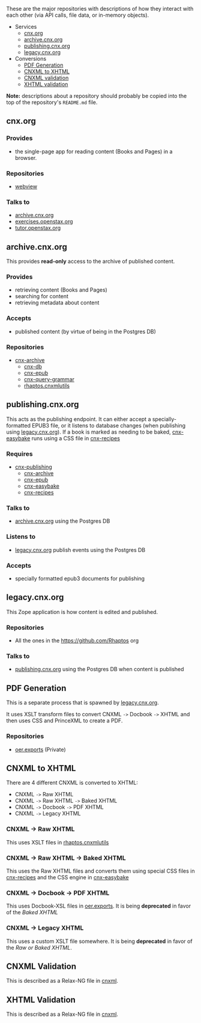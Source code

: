 These are the major repositories with descriptions of how they interact with each other (via API calls, file data, or in-memory objects).

- Services
  - [cnx.org](#cnx-org)
  - [archive.cnx.org](#archive-cnx-org)
  - [publishing.cnx.org](#publishing-cnx-org)
  - [legacy.cnx.org](#legacy-cnx-org)
- Conversions
  - [PDF Generation](#pdf-generation)
  - [CNXML to XHTML](#cnxml-to-xhtml)
  - [CNXML validation](#cnxml-validation)
  - [XHTML validation](#xhtml-validation)

**Note:** descriptions about a repository should probably be copied into the top of the repository's `README.md` file.


## cnx.org

### Provides

- the single-page app for reading content (Books and Pages) in a browser.


### Repositories
- [webview](https://github.com/Connexions/webview)

### Talks to

- [archive.cnx.org](#archive-cnx-org)
- [exercises.openstax.org](https://github.com/openstax/exercises)
- [tutor.openstax.org](https://github.com/openstax/tutor)


## archive.cnx.org

This provides **read-only** access to the archive of published content.

### Provides

- retrieving content (Books and Pages)
- searching for content
- retrieving metadata about content


### Accepts

- published content (by virtue of being in the Postgres DB)


### Repositories

- [cnx-archive](https://github.com/Connexions/cnx-archive)
  - [cnx-db](https://github.com/Connexions/cnx-db)
  - [cnx-epub](https://github.com/Connexions/cnx-epub)
  - [cnx-query-grammar](https://github.com/Connexions/cnx-query-grammar)
  - [rhaptos.cnxmlutils](https://github.com/Connexions/rhaptos.cnxmlutils)


## publishing.cnx.org

This acts as the publishing endpoint. It can either accept a specially-formatted EPUB3 file, or it listens to database changes (when publishing using [legacy.cnx.org](#legacy-cnx-org)). If a book is marked as needing to be baked, [cnx-easybake](https://github.com/Connexions/cnx-easybake) runs using a CSS file in [cnx-recipes](https://github.com/Connexions/cnx-recipes)

### Requires
- [cnx-publishing](https://github.com/Connexions/cnx-publishing)
  - [cnx-archive](https://github.com/Connexions/cnx-archive)
  - [cnx-epub](https://github.com/Connexions/cnx-epub)
  - [cnx-easybake](https://github.com/Connexions/cnx-easybake)
  - [cnx-recipes](https://github.com/Connexions/cnx-recipes)

### Talks to
- [archive.cnx.org](#archive-cnx-org) using the Postgres DB

### Listens to
- [legacy.cnx.org](#legacy-cnx-org) publish events using the Postgres DB

### Accepts
- specially formatted epub3 documents for publishing


## legacy.cnx.org

This Zope application is how content is edited and published.

### Repositories
- All the ones in the https://github.com/Rhaptos org

### Talks to
- [publishing.cnx.org](#publishing-cnx-org) using the Postgres DB when content is published


## PDF Generation

This is a separate process that is spawned by [legacy.cnx.org](#legacy-cnx-org).

It uses XSLT transform files to convert CNXML `->` Docbook `->` XHTML and then uses CSS and PrinceXML to create a PDF.

### Repositories

- [oer.exports](https://github.com/Connexions/oer.exports) (Private)


## CNXML to XHTML

There are 4 different CNXML is converted to XHTML:

- CNXML `->` Raw XHTML
- CNXML `->` Raw XHTML `->` Baked XHTML
- CNXML `->` Docbook `->` PDF XHTML
- CNXML `->` Legacy XHTML


### CNXML -> Raw XHTML

This uses XSLT files in [rhaptos.cnxmlutils](https://github.com/Connexions/rhaptos.cnxmlutils)


### CNXML -> Raw XHTML -> Baked XHTML

This uses the Raw XHTML files and converts them using special CSS files in [cnx-recipes](https://github.com/Connexions/cnx-recipes) and the CSS engine in [cnx-easybake](https://github.com/Connexions/cnx-easybake)


### CNXML -> Docbook -> PDF XHTML

This uses Docbook-XSL files in [oer.exports](https://github.com/Connexions/oer.exports). It is being **deprecated** in favor of the _Baked XHTML_

### CNXML -> Legacy XHTML

This uses a custom XSLT file somewhere. It is being **deprecated** in favor of the _Raw or Baked XHTML_.


## CNXML Validation

This is described as a Relax-NG file in [cnxml](https://github.com/Connexions/cnxml).

## XHTML Validation

This is described as a Relax-NG file in [cnxml](https://github.com/Connexions/cnxml).
